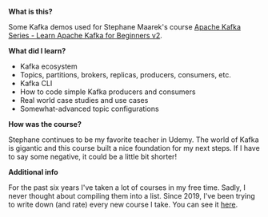 **What is this?**

Some Kafka demos used for Stephane Maarek's course [Apache Kafka Series - Learn Apache Kafka for Beginners v2](https://www.udemy.com/course/apache-kafka/).

**What did I learn?**

- Kafka ecosystem
- Topics, partitions, brokers, replicas, producers, consumers, etc.
- Kafka CLI
- How to code simple Kafka producers and consumers
- Real world case studies and use cases
- Somewhat-advanced topic configurations

**How was the course?**

Stephane continues to be my favorite teacher in Udemy. The world of Kafka is gigantic and this course built a nice foundation for my next steps. If I have to say some negative, it could be a little bit shorter!

**Additional info**

For the past six years I've taken a lot of courses in my free time. Sadly, I never thought about compiling them into a list. Since 2019, I've been trying to write down (and rate) every new course I take. You can see it [here](https://github.com/abrahammenendez/courses/).
